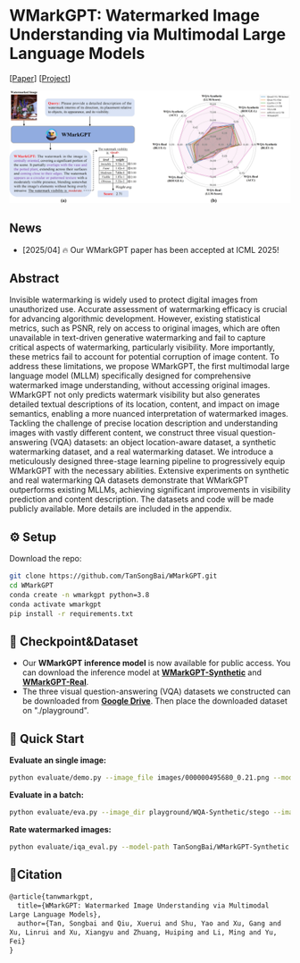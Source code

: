# WMarkGPT: Watermarked Image Understanding via Multimodal Large Language Models

\[[Paper](https://openreview.net/pdf?id=HjVhSL76GM)\] \[[Project](https://huggingface.co/TanSongBai/WMarkGPT-Synthetic)\]

![teaser_Page1](images/teaser.png)

## News

- \[2025/04\] 🔥 Our WMarkGPT paper has been accepted at ICML 2025!

## Abstract
Invisible watermarking is widely used to protect digital images from unauthorized use. Accurate assessment of watermarking efficacy is crucial for advancing algorithmic development. However, existing statistical metrics, such as PSNR, rely on access to original images, which are often unavailable in text-driven generative watermarking and fail to capture critical aspects of watermarking, particularly visibility. More importantly, these metrics fail to account for potential corruption of image content. To address these limitations, we propose WMarkGPT, the first multimodal large language model (MLLM) specifically designed for comprehensive watermarked image understanding, without accessing original images. WMarkGPT not only predicts watermark visibility but also generates detailed textual descriptions of its location, content, and impact on image semantics, enabling a more nuanced interpretation of watermarked images. Tackling the challenge of precise location description and understanding images with vastly different content, we construct three visual question-answering (VQA) datasets: an object location-aware dataset, a synthetic watermarking dataset, and a real watermarking dataset. We introduce a meticulously designed three-stage learning pipeline to progressively equip WMarkGPT with the necessary abilities. Extensive experiments on synthetic and real watermarking QA datasets demonstrate that WMarkGPT outperforms existing MLLMs, achieving significant improvements in visibility prediction and content description. The datasets and code will be made publicly available. More details are included in the appendix.

## ⚙ Setup

Download the repo:

```bash
git clone https://github.com/TanSongBai/WMarkGPT.git
cd WMarkGPT
conda create -n wmarkgpt python=3.8
conda activate wmarkgpt
pip install -r requirements.txt
```

## 🚀 Checkpoint&Dataset
- Our **WMarkGPT inference model** is now available for public access. You can download the inference model at **[WMarkGPT-Synthetic](https://huggingface.co/TanSongBai/WMarkGPT-Synthetic)** and **[WMarkGPT-Real](https://huggingface.co/TanSongBai/WMarkGPT-Real)**.
- The three visual question-answering (VQA) datasets we constructed can be downloaded from **[Google Drive](https://drive.google.com/drive/folders/1JoRq91b0UAbTU4SEblCycRVwCpUgkeg2)**. Then place the downloaded dataset on "./playground".


## 🔨 Quick Start

**Evaluate an single image:**
```bash
python evaluate/demo.py --image_file images/000000495680_0.21.png --model_path TanSongBai/WMarkGPT-Synthetic
```
**Evaluate in a batch:**
```bash
python evaluate/eva.py --image_dir playground/WQA-Synthetic/stego --image_file playground/WQA-Synthetic/test.json --save_dir result/WQA-Synthetic/out --model_path TanSongBai/WMarkGPT-Synthetic
```
**Rate watermarked images:**
```bash
python evaluate/iqa_eval.py --model-path TanSongBai/WMarkGPT-Synthetic --text_dir result/WQA-Synthetic/out --data_dir playground/WQA-Synthetic/stego --json_path playground/WQA-Synthetic/test.json --save_path result/WQA-Synthetic/wmarkgpt_qscore.json
```

## 📃Citation

```
@article{tanwmarkgpt,
  title={WMarkGPT: Watermarked Image Understanding via Multimodal Large Language Models},
  author={Tan, Songbai and Qiu, Xuerui and Shu, Yao and Xu, Gang and Xu, Linrui and Xu, Xiangyu and Zhuang, Huiping and Li, Ming and Yu, Fei}
}
```
